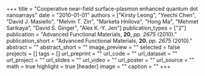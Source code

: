 +++
title = "Cooperative near-field surface-plasmon enhanced quantum dot nanoarrays"
date = "2010-01-01"
authors = ["Kirsty Leong", "Yeechi Chen", "David J. Masiello", "Melvin T. Zin", "Marketa Hnilova", "Hong Ma", "Mehmet Sarikaya", "David S. Ginger", "Alex K.-Y. Jen"]
publication_types = ["2"]
publication = "Advanced Functional Materials, **20**, _pp. 2675_ (2010)."
publication_short = "Advanced Functional Materials, **20**, _pp. 2675_ (2010)."
abstract = ""
abstract_short = ""
image_preview = ""
selected = false
projects = []
tags = []
url_preprint = ""
url_code = ""
url_dataset = ""
url_project = ""
url_slides = ""
url_video = ""
url_poster = ""
url_source = ""
math = true
highlight = true
[header]
image = ""
caption = ""
+++
